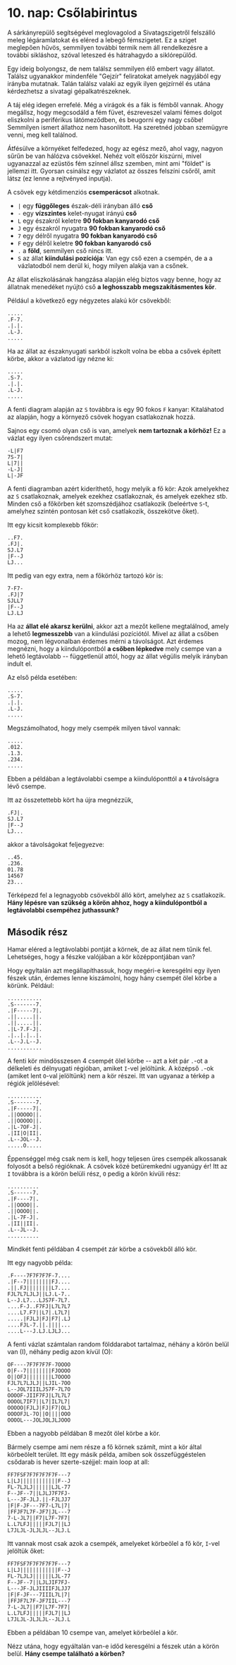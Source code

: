 # 10. nap: Csőlabirintus

A sárkányrepülő segítségével meglovagolod a Sivatagszigetről felszálló meleg légáramlatokat és eléred a lebegő fémszigetet. Ez a sziget meglepően hűvös, semmilyen további termik nem áll rendelkezésre a további sikláshoz, szóval leteszed és hátrahagydo a siklórepülőd.

Egy ideig bolyongsz, de nem találsz semmilyen élő embert vagy állatot. Találsz ugyanakkor mindenféle "Gejzír" feliratokat amelyek nagyjából egy irányba mutatnak. Talán találsz valaki az egyik ilyen gejzírnél és utána kérdezhetsz a sivatagi gépalkatrészeknek. 

A táj elég idegen errefelé. Még a virágok és a fák is fémből vannak. Ahogy megállsz, hogy megcsodáld a fém füvet, észreveszel valami fémes dolgot eliszkolni a periférikus látómeződben, és beugorni egy nagy csőbe! Semmilyen ismert állathoz nem hasonlított. Ha szeretnéd jobban szemügyre venni, meg kell találnod.

Átfésülve a környéket felfedezed, hogy az egész mező, ahol vagy, nagyon sűrűn be van hálózva csövekkel. Nehéz volt először kiszúrni, mivel ugyanazzal az ezüstös fém színnel állsz szemben, mint ami "földet" is jellemzi itt. Gyorsan csinálsz egy vázlatot az összes felszíni csőről, amit látsz (ez lenne a rejtvényed inputja).

A csövek egy kétdimenziós **csemperácsot** alkotnak. 

- ``|`` egy **függőleges** észak-déli irányban álló **cső**
- ``-`` egy **vízszintes** kelet-nyugat irányú **cső**
- ``L`` egy északról keletre **90 fokban kanyarodó cső** 
- ``J`` egy északról nyugatra **90 fokban kanyarodó cső**
- ``7`` egy délről nyugatra **90 fokban kanyarodó cső**
- ``F`` egy délről keletre **90 fokban kanyarodó cső**
- ``.`` a **föld**, semmilyen cső nincs itt.
- ``S`` az állat **kiindulási pozíciója**: Van egy cső ezen a csempén, de a a vázlatodból nem derül ki, hogy milyen alakja van a csőnek.

Az állat eliszkolásának hangzása alapján elég biztos vagy benne, hogy az állatnak menedéket nyújtó cső **a leghosszabb megszakításmentes kör**. 

Például a következő egy négyzetes alakú kör csövekből:

```
.....
.F-7.
.|.|.
.L-J.
.....
```
Ha az állat az északnyugati sarkból iszkolt volna be ebba a csővek épített körbe, akkor a vázlatod így nézne ki:

```
.....
.S-7.
.|.|.
.L-J.
.....
```

A fenti diagram alapján az ``S`` továbbra is egy 90 fokos ``F`` kanyar: Kitaláhatod az alapján, hogy a környező csövek hogyan csatlakoznak hozzá. 

Sajnos egy csomó olyan cső is van, amelyek **nem tartoznak a körhöz!** Ez a vázlat egy ilyen csőrendszert mutat:

```
-L|F7
7S-7|
L|7||
-L-J|
L|-JF
```

A fenti diagramban azért kideríthető, hogy melyik a fő kör: Azok amelyekhez az ``S`` csatlakoznak, amelyek ezekhez csatlakoznak, és amelyek ezekhez stb.
Minden cső a főkörben két szomszédjához csatlakozik (beleértve ``S``-t, amelyhez szintén pontosan két cső csatlakozik, összekötve őket).

Itt egy kicsit komplexebb főkör: 
```
..F7.
.FJ|.
SJ.L7
|F--J
LJ...
```

Itt pedig van egy extra, nem a főkörhöz tartozó kör is:
```
7-F7-
.FJ|7
SJLL7
|F--J
LJ.LJ
```
Ha az **állat elé akarsz kerülni**, akkor azt a mezőt kellene megtalálnod, amely a lehető **legmesszebb** van a kiindulási pozíciótól. Mivel az állat a csőben mozog, nem légvonalban érdemes mérni a távolságot. Azt érdemes megnézni, hogy a kiindulópontból **a csőben lépkedve** mely csempe van a lehető legtávolabb -- függetlenül attól, hogy az állat végülis melyik irányban indult el. 

Az első példa esetében:

```
.....
.S-7.
.|.|.
.L-J.
.....
```

Megszámolhatod, hogy mely csempék milyen távol vannak: 
```
.....
.012.
.1.3.
.234.
.....
```
Ebben a példában a legtávolabbi csempe a kiindulóponttól a **``4``** távolságra lévő csempe.

Itt az összetettebb kört ha újra megnézzük,
```..F7.
.FJ|.
SJ.L7
|F--J
LJ...
```
akkor a távolságokat feljegyezve:
```
..45.
.236.
01.78
14567
23...
```

Térképezd fel a legnagyobb csövekből álló kört, amelyhez az ``S`` csatlakozik. **Hány lépésre van szükség a körön ahhoz, hogy a kiindulópontból a legtávolabbi csempéhez juthassunk?**


## Második rész


Hamar eléred a legtávolabbi pontját a körnek, de az állat nem tűnik fel. Lehetséges, hogy a fészke valójában a kör középpontjában van?

Hogy egyltalán azt megállapíthassuk, hogy megéri-e keresgélni egy ilyen fészek után, érdemes lenne kiszámolni, hogy hány csempét ölel körbe a körünk. Például:

```
...........
.S-------7.
.|F-----7|.
.||.....||.
.||.....||.
.|L-7.F-J|.
.|..|.|..|.
.L--J.L--J.
...........
```

A fenti kör mindösszesen 4 csempét ölel körbe -- azt a két pár ``.``-ot a délkeleti és délnyugati régióban, amiket ``I``-vel jelöltünk. A középső ``.``-ok (amiket lent ``O``-val jelöltünk) nem a kör részei. Itt van ugyanaz a térkép a régiók jelölésével:

```
...........
.S-------7.
.|F-----7|.
.||OOOOO||.
.||OOOOO||.
.|L-7OF-J|.
.|II|O|II|.
.L--JOL--J.
.....O.....
```

Éppenséggel még csak nem is kell, hogy teljesen üres csempék alkossanak folyosót a belső régióknak. A csövek közé betüremkedni ugyanúgy ér! Itt az ``I`` továbbra is a körön belüli rész, ``O`` pedig a körön kívüli rész:

```
..........
.S------7.
.|F----7|.
.||OOOO||.
.||OOOO||.
.|L-7F-J|.
.|II||II|.
.L--JL--J.
..........
```

Mindkét fenti példában 4 csempét zár körbe a csövekből álló kör.

Itt egy nagyobb példa:
```
.F----7F7F7F7F-7....
.|F--7||||||||FJ....
.||.FJ||||||||L7....
FJL7L7LJLJ||LJ.L-7..
L--J.L7...LJS7F-7L7.
....F-J..F7FJ|L7L7L7
....L7.F7||L7|.L7L7|
.....|FJLJ|FJ|F7|.LJ
....FJL-7.||.||||...
....L---J.LJ.LJLJ...
```

A fenti vázlat számtalan random földdarabot tartalmaz, néhány a körön belül van (I), néhány pedig azon kívül (O):

```
OF----7F7F7F7F-7OOOO
O|F--7||||||||FJOOOO
O||OFJ||||||||L7OOOO
FJL7L7LJLJ||LJIL-7OO
L--JOL7IIILJS7F-7L7O
OOOOF-JIIF7FJ|L7L7L7
OOOOL7IF7||L7|IL7L7|
OOOOO|FJLJ|FJ|F7|OLJ
OOOOFJL-7O||O||||OOO
OOOOL---JOLJOLJLJOOO
```

Ebben a nagyobb példában 8 mezőt ölel körbe a kör.

Bármely csempe ami nem része a fő körnek számít, mint a kör által körbeölelt terület. Itt egy másik példa, amiben sok összefüggéstelen csődarab is hever szerte-széjjel:
main loop at all:

```
FF7FSF7F7F7F7F7F---7
L|LJ||||||||||||F--J
FL-7LJLJ||||||LJL-77
F--JF--7||LJLJ7F7FJ-
L---JF-JLJ.||-FJLJJ7
|F|F-JF---7F7-L7L|7|
|FFJF7L7F-JF7|JL---7
7-L-JL7||F7|L7F-7F7|
L.L7LFJ|||||FJL7||LJ
L7JLJL-JLJLJL--JLJ.L
```

Itt vannak most csak azok a csempék, amelyeket körbeölel a fő kör, ``I``-vel jelöltük őket:

```
FF7FSF7F7F7F7F7F---7
L|LJ||||||||||||F--J
FL-7LJLJ||||||LJL-77
F--JF--7||LJLJIF7FJ-
L---JF-JLJIIIIFJLJJ7
|F|F-JF---7IIIL7L|7|
|FFJF7L7F-JF7IIL---7
7-L-JL7||F7|L7F-7F7|
L.L7LFJ|||||FJL7||LJ
L7JLJL-JLJLJL--JLJ.L
```

Ebben a példában 10 csempe van, amelyet körbeölel a kör. 

Nézz utána, hogy egyáltalán van-e időd keresgélni a fészek után a körön belül. **Hány csempe található a körben?**

